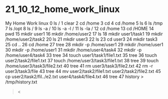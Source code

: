 # 21_10_12_home_work_linux
My Home Work linux
  0 ls /
   1 clear
   2 cd /home
   3 cd
   4 cd /home
   5 ls
   6 ls /tmp
   7 ls /opt
   8 ls /
   9 ls -a /
  10 ls -a -l /
  11 ls -la /
  12 cd /home
  13 cd /HOME
  14 pwd 
  15 mkdir user1
  16 mkdir /home/user2
  17 ls
  18 mkdir user1/task1
  19 mkdir /home/user2/task2
  20 ls
  21 mkdir user3
  22 ls
  23 cd user3
  24 mkdir task3
  25 cd ..
  26 cd /home
  27 tree
  28 mkdir -p /home/user1
  29 mkdir  /home/user1
  30 mkdir -p /home/user1
  31 mkdir /home/user4/task4
  32 mkdir -p /home/user4/task4
  33 tree
  34 touch user1/task1/file1.txt
  35 tree
  36 touch user2/task2/file1.txt
  37 touch /home/user3/task3/file1.txt
  38 tree
  39 touch /home/user3/task3/file2.txt
  40 tree
  41 rm user3/task3/file2.txt 
  42 rm -r user3/task3/file
  43 tree
  44 mv user2/task2/file1.txt user2/task2/file2.txt 
  45 cp user2/task2/fil../e2.txt user4/task4/file4.txt
  46 tree
  47 history > /tmp/history.txt
><
